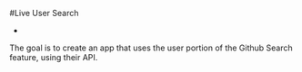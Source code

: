 #Live User Search

-
The goal is to create an app that uses the user portion of the Github Search feature, using their API.

